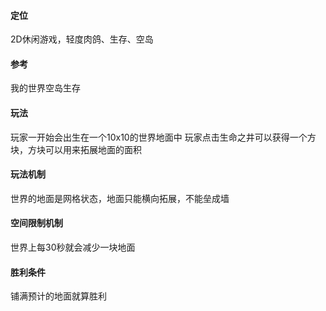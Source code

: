 
#### 定位
2D休闲游戏，轻度肉鸽、生存、空岛

#### 参考
我的世界空岛生存

#### 玩法
玩家一开始会出生在一个10x10的世界地面中
玩家点击生命之井可以获得一个方块，方块可以用来拓展地面的面积

#### 玩法机制
世界的地面是网格状态，地面只能横向拓展，不能垒成墙

#### 空间限制机制
世界上每30秒就会减少一块地面

#### 胜利条件
铺满预计的地面就算胜利